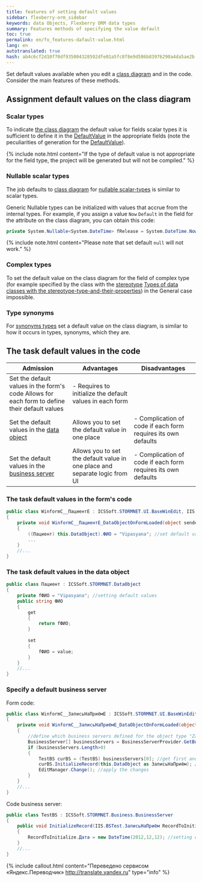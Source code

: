 ```yaml
---
title: features of setting default values
sidebar: flexberry-orm_sidebar
keywords: data Objects, Flexberry ORM data types
summary: Features methods of specifying the value default
toc: true
permalink: en/fo_features-dafault-value.html
lang: en
autotranslated: true
hash: ab4c6cf2d10f70df935004328592dfe01a5fc8f8e9d586b83976290a4da5ae2b
---
```


Set default values available when you edit a [class diagram](fd_class-diagram.html) and in the code. Consider the main features of these methods.

## Assignment default values on the class diagram

### Scalar types

To indicate [the class diagram](fd_class-diagram.html) the default value for fields scalar types it is sufficient to define it in the [DefaultValue](fo_attributes-class-data.html) in the appropriate fields (note the peculiarities of generation for the [DefaultValue](fo_attributes-class-data.html)).

{% include note.html content="If the type of default value is not appropriate for the field type, the project will be generated but will not be compiled." %}

### Nullable scalar types

The job defaults to [class diagram](fd_class-diagram.html) for [nullable scalar-types](fd_nullable-types.html) is similar to scalar types.

Generic Nullable types can be initialized with values that accrue from the internal types. For example, if you assign a value `Now` `Default` in the field for the attribute on the class diagram, you can obtain this code:

```cs
private System.Nullable<System.DateTime> fRelease = System.DateTime.Now;
```
{% include note.html content="Please note that set default `null` will not work." %}

### Complex types

To set the default value on the class diagram for the field of complex type (for example specified by the class with the [stereotype](fd_key-concepts.html) [Types of data classes with the stereotype-type-and-their-properties](fd_data-types-properties.html)) in the General case impossible.

### Type synonyms

For [synonyms types](fd_typedef.html) set a default value on the class diagram, is similar to how it occurs in types, synonyms, which they are.

## The task default values in the code

| Admission | Advantages | Disadvantages |
|---|---|---|
| Set the default values in the form's code Allows for each form to define their default values | - Requires to initialize the default values in each form |
| Set the default values in the [data object](fo_data-object.html) | Allows you to set the default value in one place | - Complication of code if each form requires its own defaults |
| Set the default values in the [business server](fo_business-server.html) | Allows you to set the default value in one place and separate logic from UI | - Complication of code if each form requires its own defaults |

### The task default values in the form's code

```csharp
public class WinformC__ПациентE : ICSSoft.STORMNET.UI.BaseWinEdit, IIS.BSTest.DPDIC__ПациентE
{
	private void WinformC__ПациентE_DataObjectOnFormLoaded(object sender, EventArgs e)
	{
		((Пациент) this.DataObject).ФИО = "Vipasyana"; //set default values 
		...
	}
	//... 
}
```

### The task default values in the data object

```csharp
public class Пациент : ICSSoft.STORMNET.DataObject
{
	private fФИО = "Vipasyana"; //setting default values 
	public string ФИО 
	{
		get
		{
			return fФИО;
		}
		
		set
		{
			fФИО = value;
		}
	}
	//... 
}
```

### Specify a default business server
Form code:

```csharp
public class WinformC__ЗаписьНаПриёмE : ICSSoft.STORMNET.UI.BaseWinEdit, IIS.BSTest.DPDIC__ЗаписьНаПриёмE
{
	private void WinformC__ЗаписьНаПриёмE_DataObjectOnFormLoaded(object sender, EventArgs e)
	{
		//define which business servers defined for the object type "Zapolarie" 
		BusinessServer[] businessServers = BusinessServerProvider.GetBusinessServer(typeof(ЗаписьНаПриём), DataServiceObjectEvents.OnAllEvents, DataServiceProvider.DataService);
		if (businessServers.Length>0) 
		{
			TestBS curBS = (TestBS) businessServers[0]; //get first and only (in this case only) 
			curBS.InitializeRecord(this.DataObject as ЗаписьНаПриём); //set default values 
			EditManager.Change(); //apply the changes 
		}
	}
	//... 
}
```

Code business server:

```csharp
public class TestBS : ICSSoft.STORMNET.Business.BusinessServer
{
	public void InitializeRecord(IIS.BSTest.ЗаписьНаПриём RecordToInitialize)
	{
		RecordToInitialize.Дата = new DateTime(2012,12,12); //setting default values 
	}
	//... 
}
```



{% include callout.html content="Переведено сервисом «Яндекс.Переводчик» <http://translate.yandex.ru>" type="info" %}